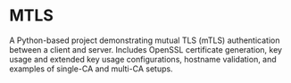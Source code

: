 # MTLS
A Python-based project demonstrating mutual TLS (mTLS) authentication between a client and server. Includes OpenSSL certificate generation, key usage and extended key usage configurations, hostname validation, and examples of single-CA and multi-CA setups.
